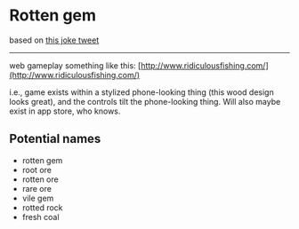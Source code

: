 # Rotten gem
based on [this joke tweet](https://twitter.com/websigh/status/447090345437069312")

---

web gameplay something like this:
[http://www.ridiculousfishing.com/](http://www.ridiculousfishing.com/)

i.e., game exists within a stylized phone-looking thing
(this wood design looks great), and the controls tilt the
phone-looking thing. Will also maybe exist in app store, 
who knows.

## Potential names
+ rotten gem
+ root ore
+ rotten ore
+ rare ore
+ vile gem
+ rotted rock
+ fresh coal
